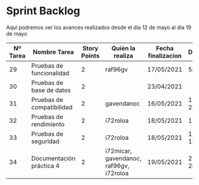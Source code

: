 # Sprint Backlog 

Aquí podremos ver los avances realizados desde el día 12 de mayo al día 19 de mayo

| Nº Tarea | Nombre Tarea | Story Points | Quién la realiza | Fecha finalizacion | Duración  |
|---|---|---|---|---|---|
| 29 | Pruebas de funcionalidad | 2 | raf96gv | 17/05/2021 | 58 min  |
| 30 | Pruebas de base de datos | 2 |  | 23/04/2021 |   |
| 31 | Pruebas de compatibilidad | 2 | gavendanoc | 16/05/2021 | 1 hora y 25 min  |
| 32 | Pruebas de rendimiento | 2 | i72roloa | 18/05/2021 | 1 hora  |
| 33 | Pruebas de seguridad | 2 | i72roloa | 18/05/2021 | 1 hora y 12 min  |
| 34 | Documentación práctica 4 | 2 | i72micar, gavendanoc, raf96gv, i72roloa | 19/05/2021 | 2 horas y 28 min  |
